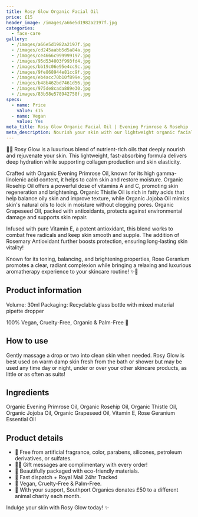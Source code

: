 ```yaml
---
title: Rosy Glow Organic Facial Oil
price: £15
header_image: /images/a66e5d1982a2197f.jpg
categories:
  - face-care
gallery:
  - /images/a66e5d1982a2197f.jpg
  - /images/cd245aabb5d5a84a.jpg
  - /images/ce4666c999999197.jpg
  - /images/95d534003f993fd4.jpg
  - /images/bb19c06e95e4cc9c.jpg
  - /images/9fe868944e81cc9f.jpg
  - /images/eb4acc70b10f899e.jpg
  - /images/b48b462bd7461d56.jpg
  - /images/975de8cada889e30.jpg
  - /images/83b58e578942758f.jpg
specs:
  - name: Price
    value: £15
  - name: Vegan
    value: Yes
meta_title: Rosy Glow Organic Facial Oil | Evening Primrose & Rosehip | Southport Organics
meta_description: Nourish your skin with our lightweight organic facial oil blended with evening primrose, rosehip and jojoba. 100% vegan, cruelty-free and natural skincare.
---
```


🌹✨ Rosy Glow is a luxurious blend of nutrient-rich oils that deeply nourish and rejuvenate your skin. This lightweight, fast-absorbing formula delivers deep hydration while supporting collagen production and skin elasticity.

Crafted with Organic Evening Primrose Oil, known for its high gamma-linolenic acid content, it helps to calm skin and restore moisture. Organic Rosehip Oil offers a powerful dose of vitamins A and C, promoting skin regeneration and brightening. Organic Thistle Oil is rich in fatty acids that help balance oily skin and improve texture, while Organic Jojoba Oil mimics skin's natural oils to lock in moisture without clogging pores. Organic Grapeseed Oil, packed with antioxidants, protects against environmental damage and supports skin repair.

Infused with pure Vitamin E, a potent antioxidant, this blend works to combat free radicals and keep skin smooth and supple. The addition of Rosemary Antioxidant further boosts protection, ensuring long-lasting skin vitality!

Known for its toning, balancing, and brightening properties, Rose Geranium promotes a clear, radiant complexion while bringing a relaxing and luxurious aromatherapy experience to your skincare routine! ✨🌹

## Product information

Volume: 30ml
Packaging: Recyclable glass bottle with mixed material pipette dropper

100% Vegan, Cruelty-Free, Organic & Palm-Free 🐰

## How to use

Gently massage a drop or two into clean skin when needed. Rosy Glow is best used on warm damp skin fresh from the bath or shower but may be used any time day or night, under or over your other skincare products, as little or as often as suits!

## Ingredients

Organic Evening Primrose Oil, Organic Rosehip Oil, Organic Thistle Oil, Organic Jojoba Oil, Organic Grapeseed Oil, Vitamin E, Rose Geranium Essential Oil

## Product details

- 🍊 Free from artificial fragrance, color, parabens, silicones, petroleum derivatives, or sulfates.
- ✍🏼 Gift messages are complimentary with every order!
- 🌿 Beautifully packaged with eco-friendly materials.
- 📮 Fast dispatch + Royal Mail 24hr Tracked
- 🐰 Vegan, Cruelty-Free & Palm-Free.
- 🐾 With your support, Southport Organics donates £50 to a different animal charity each month.

Indulge your skin with Rosy Glow today! ✨

